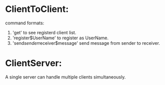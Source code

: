 # ClientToClient:
command formats: 
1) 'get' to see registerd client list.
2) 'register$UserName' to register as UserName.
3) 'send$sender$receiver$message' send message from sender to receiver.

# ClientServer:
A single server can handle multiple clients simultaneously.

